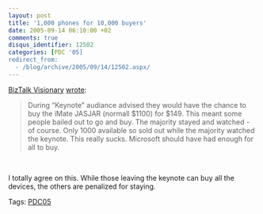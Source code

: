 ```yaml
---
layout: post
title: '1,000 phones for 10,000 buyers'
date: 2005-09-14 06:10:00 +02
comments: true
disqus_identifier: 12502
categories: [PDC '05]
redirect_from:
  - /blog/archive/2005/09/14/12502.aspx/
---
```


[BizTalk Visionary](http://geekswithblogs.net/ajames/) [wrote](http://geekswithblogs.net/ajames/archive/2005/09/13/53697.aspx):

> During “Keynote" audiance advised they would have the chance to buy the iMate JASJAR (normall $1100) for $149. This meant some people bailed out to go and buy. The majority stayed and watched - of course. Only 1000 available so sold out while the majority watched the keynote. This really sucks. Microsoft should have had enough for all to buy.

 

I totally agree on this. While those leaving the keynote can buy all the devices, the others are penalized for staying.

Tags: [PDC05](http://channel9.msdn.com/tags/pdc05)


